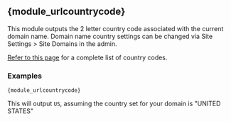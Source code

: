 ## {module_urlcountrycode} 

This module outputs the 2 letter country code associated with the current domain name. Domain name country settings can be changed via Site Settings > Site Domains in the admin.

[Refer to this page](http://www.iso.org/iso/country_codes/iso_3166_code_lists/country_names_and_code_elements.htm) for a complete list of country codes.

### Examples

`{module_urlcountrycode}`

This will output `US`, assuming the country set for your domain is "UNITED STATES"
